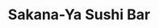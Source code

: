 ---
layout: place
title: "Sakana-Ya Sushi Bar"
permalink: /new-york/syracuse/sakana-ya-sushi-bar.html
stateAbbr: NY
stateName: New York
cityName: Syracuse
seo:
  name: "Sakana-Ya Sushi Bar"
  type: Restaurant
  links: http://www.syracusesushi.com/
description: "A wide selection of sushi, sashimi & rolls prepared in a flashy space, plus wine, beer & sake. Sakana-Ya Sushi Bar serves delicious sushi in Syracuse, New York. Try fresh Japanese dishes for a great dining experience. Available for takeout, delivery, lunch, and dinner."
place_id: ChIJaf5es8Dz2YkRRqV2IfSjXj0
photos:
  - name: >-
      places/ChIJaf5es8Dz2YkRRqV2IfSjXj0/photos/AeeoHcL2T9AJiNnh4ZM60JROGYRNPh9MHpdKYsUBweHHO03rq-DSUmI_VsU6gBlSshtqBQjGPCqHCoZvaPWOQfE95XngkHP1BSwvz4iCsbuqGslJzT31vyNAInCwDVFUpM0lb4UjTaYmxRTK5y7n-_i9dqtCilnjYPollsWnd0i1x0lXuA0QVT0MviFQ6v3sPJQWwiMYmmQy-b5T47qe4kwSEptMXQQKaKVSqQqmCDzEVtOn4CGkDGBbiEQ9QkZKdC7VLtcljBHHmoqNXSSdJ9EpIR0_q4hgALXW2p8JA28MHSQcv8CC0f3QIiApm2nEt_C4WXvvIcUVvFBiG9wFSKznUsLXEMoQCgKqtPDew2y8YiIfBqFEY8iQztKLIEe9vZM0fu3nQ2V-6_6l138RY2uY6IQ6VxrH-u4ERGGem_hUl5f1jw
    widthPx: 3647
    heightPx: 2731
    authorAttributions:
      - displayName: David Herszenson
        uri: https://maps.google.com/maps/contrib/108585025234485852384
        photoUri: >-
          https://lh3.googleusercontent.com/a-/ALV-UjWs9QcntFUNgDuGpKGOzS6n5tjLrUnhRgy7x_XJI256TB87TPyugw=s100-p-k-no-mo
    flagContentUri: >-
      https://www.google.com/local/imagery/report/?cb_client=maps_api_places.places_api&image_key=!1e10!2sCIHM0ogKEICAgID2zqXXOQ&hl=en-US
    googleMapsUri: >-
      https://www.google.com/maps/place//data=!3m4!1e2!3m2!1sCIHM0ogKEICAgID2zqXXOQ!2e10!4m2!3m1!1s0x89d9f3c0b35efe69:0x3d5ea3f42176a546
  - name: >-
      places/ChIJaf5es8Dz2YkRRqV2IfSjXj0/photos/AeeoHcL40zyfj6NFYuPt7sl8reTtTrBMjguyhk_-EIgaCkJ1o1O83aI0X-HfZwLXF2UVQNMha4eC1_SDptCSBsVVNYlAayYcWKVOpbMy_42TRfWno4D8ZtvJsAbXK_f0ZJdES3vagE0QpfJ4pb4bUu33PsTrEBwcKVEr7MHZetghlkk0VPbLyURVREdv_k5RbUSXWSOb9DgvrGE7viOBo01xa_Z6ilc9Mytv7e5RLfqMu2ilOg7RVirpoubZzBX9tP56_i-DGAAf56Eygq6_jQUEqAjzwjYhawbmLwmC17eA4pXgjLCDj8CE19twfR9deAvbhre6rrn6AftONA9stVpsoHbaK8i_yx3KxmH6s979L88wib1yqlX2HERZqVLB0c5Xwz-YuKeL_eygW-0BU4avXLLI_dSipSdwKtpkR6CeY8lXwA
    widthPx: 2753
    heightPx: 1928
    authorAttributions:
      - displayName: Douglas Liebig
        uri: https://maps.google.com/maps/contrib/106560251621427972984
        photoUri: >-
          https://lh3.googleusercontent.com/a-/ALV-UjXxIY8llog8V0cGkaESYogPvom07aIAUJxZexV7nWelAEAMWqga=s100-p-k-no-mo
    flagContentUri: >-
      https://www.google.com/local/imagery/report/?cb_client=maps_api_places.places_api&image_key=!1e10!2sCIHM0ogKEICAgICquPbaaQ&hl=en-US
    googleMapsUri: >-
      https://www.google.com/maps/place//data=!3m4!1e2!3m2!1sCIHM0ogKEICAgICquPbaaQ!2e10!4m2!3m1!1s0x89d9f3c0b35efe69:0x3d5ea3f42176a546
  - name: >-
      places/ChIJaf5es8Dz2YkRRqV2IfSjXj0/photos/AeeoHcIXkCyqydn-AcKytLHNNO4CZ_46oKRYxS4X-HYabgcL7jdp_sR7yaC9TOUN1CyGS9Pgl_U2cN6Cp4kEMUjr9vsxha2OfzfcSgc6_U1Zsm-7VUyL9ZkESGxu8vbtGeAjki6mwpQgUyhrtwYcufbszKnxyqmWNTqcDuOOX3kVakaKA_f2_EqNfKvZBQOWRBFTIYKDFJ2k4IXO_vN39XfKZw3GrwFO6mzPIVNMbZZRbuMI-UusDTY_g4YnJBJAY44u91BZg0WDxZX-z2BOwyR_QFjpXthxgZCiJiwc13uuJDN39Y-WLCTs1OB1dkQqPNb4Fjs_kHNaumz5uJCtJNyiz3Uczp1Pk7rub08xCqilGMlBLWlsEVvYDbAKfDKxW8XOohb8BBzF6nPALz4GoPT-pLgN68liElzAxmmlShtfhDqFDg
    widthPx: 2268
    heightPx: 4032
    authorAttributions:
      - displayName: Justin Crandall
        uri: https://maps.google.com/maps/contrib/102292406054621977566
        photoUri: >-
          https://lh3.googleusercontent.com/a/ACg8ocKhJY8KLDwnstJfOOcquSvwYD57vm-w2W25ElfyBijYTCfvsQ=s100-p-k-no-mo
    flagContentUri: >-
      https://www.google.com/local/imagery/report/?cb_client=maps_api_places.places_api&image_key=!1e10!2sCIHM0ogKEICAgIDFj-rAcA&hl=en-US
    googleMapsUri: >-
      https://www.google.com/maps/place//data=!3m4!1e2!3m2!1sCIHM0ogKEICAgIDFj-rAcA!2e10!4m2!3m1!1s0x89d9f3c0b35efe69:0x3d5ea3f42176a546
  - name: >-
      places/ChIJaf5es8Dz2YkRRqV2IfSjXj0/photos/AeeoHcIQNLtg9uiOmvZHDNyJrovbHPN8AbGh2JZUbOzBnJzRi4fQH3fnBLDdvdvjd5diPzcFde9RpuSjxlReq_4yzTzrjZLsVA9nuTk37uI3B2_kwz3rJciAj1hGBl15bhFFOqAqJTWSDv0qIVcwf2RKZCcCh-pExUlquuQqAaGdsIltrUAKUg_g68veo2npKwbpLw1i-ywSBDDRXAo2rPTibSdRL0PTKpf6tCpWjG3ldyWqX_aQFzfL42ECavgkq0szQ_reb-Gf5yfqMQq6YhPaBekEeMpxlcMAO6y-5tQj8FLDpeNwj6BzsOTEQnzSh1T8rdWnIbNVVo89m-7uWP_5ZofN1fxPpP-pYhfqc-JPT-k84gp52G70yup4ivi_gWZS3zKmaiyjiPCCshgyog_UpZZIYJQXCRL8Aq_8fB1wbe7QEQ
    widthPx: 3024
    heightPx: 4032
    authorAttributions:
      - displayName: Nicholas Thompson
        uri: https://maps.google.com/maps/contrib/104490975711388024275
        photoUri: >-
          https://lh3.googleusercontent.com/a/ACg8ocJkbmVrHtkmKyLiR0IItchbRRRRoQG9wzU0YU-q5CAabEZpOQ=s100-p-k-no-mo
    flagContentUri: >-
      https://www.google.com/local/imagery/report/?cb_client=maps_api_places.places_api&image_key=!1e10!2sCIHM0ogKEICAgICHkIXmHA&hl=en-US
    googleMapsUri: >-
      https://www.google.com/maps/place//data=!3m4!1e2!3m2!1sCIHM0ogKEICAgICHkIXmHA!2e10!4m2!3m1!1s0x89d9f3c0b35efe69:0x3d5ea3f42176a546
  - name: >-
      places/ChIJaf5es8Dz2YkRRqV2IfSjXj0/photos/AeeoHcIXgEbBCRH1_HBvgfv1IMQC7ZxokiOGrCsogcjbViipGvyrRgCT6VEC9NUCR9W8dO6m-0DIZs06FEF5zTnN4Uwb1XtN6W05iFBTdlNGjv4uGa3fp38rzRSH6Y41ixByA0_n7PhB-2Uf8rBoT1TnSMn9xIlqil3c1iU_hwPth3uHBKmM-zRoModxDtv-TRu18Tfz_mgkDEPIUTIv4h9EHx52HtzHd5NhyC1GUd5g8ClPjjrMM4uuG1M8HNm6igIX2LTDyjNeu75tHypAmyYIE5CSjOaqa4D9u2gF85-y4EcWeX0bvs4Yx1lP-PtFXYy0MFmCTXOPDPAZjzh4oWEFZBpuskzZqgyLuM_hCbL24mRvNIBjW5aYBeC2IKPUH7fJowdja5jJNl9rsYsjxi5L-um_fmwYuWTxeIvpsNkWp47fKA
    widthPx: 4032
    heightPx: 3024
    authorAttributions:
      - displayName: Jennifer Whitaker
        uri: https://maps.google.com/maps/contrib/108745016806832575590
        photoUri: >-
          https://lh3.googleusercontent.com/a-/ALV-UjUXUGVNJDlLC-NiidXlHloSd18dvBC8hREq5fdoXT3J0D8f7a8c=s100-p-k-no-mo
    flagContentUri: >-
      https://www.google.com/local/imagery/report/?cb_client=maps_api_places.places_api&image_key=!1e10!2sCIHM0ogKEICAgID48-K-OA&hl=en-US
    googleMapsUri: >-
      https://www.google.com/maps/place//data=!3m4!1e2!3m2!1sCIHM0ogKEICAgID48-K-OA!2e10!4m2!3m1!1s0x89d9f3c0b35efe69:0x3d5ea3f42176a546
  - name: >-
      places/ChIJaf5es8Dz2YkRRqV2IfSjXj0/photos/AeeoHcKnP9UaVFNck9mHFIBGuSlXZpHSM9q6wWOl7dUgIOItLNrl1Qnot0_4ORfeg-CmbbP97ILjHTMe1rM4olCm-hfErhDnCpA83oN5Vg-h0S14iwEowE7QTBVOCjC0ndFLZKHERb_lA_9Z30L3oali9jJvzy5dINyBBEHqBlYbpzg9or-oA8_1TWdmAOfziU4VUvSt0GGqpw_geFW02kXUAdlE6n_6CXkEReU3_eWN9_RH3RB-SjP4UVO5WM0_MUS4ufWObrHiuzwcQiRnD6yJUX0Xu1kjsE07Ti7cLjF6dV75GjKxXjPePReCjXuA2DmThS2cR709CosW9aNDR_YG7b8kwq2wmrjxkLexw_byHxk3q01axf5MT06W2IvQgxm4X0vIDGA-1ADMfEiwLbiiQMbW1RtUDPPcL9TCjJdkBH-k0J0N
    widthPx: 4080
    heightPx: 3072
    authorAttributions:
      - displayName: Michael LaBarbera
        uri: https://maps.google.com/maps/contrib/102513626008828409265
        photoUri: >-
          https://lh3.googleusercontent.com/a-/ALV-UjVMz_UYYRAdlm_0Eam6EKufjNq0s1kx1MEAl3FBIc4Wv8UBxDEsEw=s100-p-k-no-mo
    flagContentUri: >-
      https://www.google.com/local/imagery/report/?cb_client=maps_api_places.places_api&image_key=!1e10!2sCIHM0ogKEICAgIDJkuf98wE&hl=en-US
    googleMapsUri: >-
      https://www.google.com/maps/place//data=!3m4!1e2!3m2!1sCIHM0ogKEICAgIDJkuf98wE!2e10!4m2!3m1!1s0x89d9f3c0b35efe69:0x3d5ea3f42176a546
  - name: >-
      places/ChIJaf5es8Dz2YkRRqV2IfSjXj0/photos/AeeoHcJj6k9GAZq4oAOKXG5jk6LIQ5GJYr8vDmKVBLfAR5SeoPiDdxyNssSmfd8oUSXlSvCExkapI-P3WslddKotmB11pqCCusyDcPJtwXcVW1GX_uMs9FE3CpORaoj3yHkLEnqX0utJDeb4x5nYiGeITsGP7rGqcBtClSaQOxOxhqxe4X0DOXglSxRJgx5eSgDd7oKmJ6csewLsw7NdsMwBnCo-l3vo9KsYuv36bKtBjiOWIXxiUIsb8YAsE4xuHY87lKvVeF4PgsROx8WiKv7jXNPTV_QNeYhgAUiCzn2C-cprqXohaHatdVi68OC66TrKW_uqZ8YQ_M33FKJRF0Bah0WcrFo1X_OdJ6X8z6flmx1-cFryIWdrMSNso4vbKkdFN5YEIc46zuY8XaInYphZg8mAlkJa0BB5s8HGk0oOfGViJA
    widthPx: 3024
    heightPx: 4032
    authorAttributions:
      - displayName: Jenny Johnson-Chunka
        uri: https://maps.google.com/maps/contrib/108640430979080246853
        photoUri: >-
          https://lh3.googleusercontent.com/a-/ALV-UjVQ5CtJlg3Wi_VMpI4M8KwzT1sS6FUf-O_LiP63RqWcJZP6HMk=s100-p-k-no-mo
    flagContentUri: >-
      https://www.google.com/local/imagery/report/?cb_client=maps_api_places.places_api&image_key=!1e10!2sCIHM0ogKEICAgIC9qN7uBw&hl=en-US
    googleMapsUri: >-
      https://www.google.com/maps/place//data=!3m4!1e2!3m2!1sCIHM0ogKEICAgIC9qN7uBw!2e10!4m2!3m1!1s0x89d9f3c0b35efe69:0x3d5ea3f42176a546
  - name: >-
      places/ChIJaf5es8Dz2YkRRqV2IfSjXj0/photos/AeeoHcJhbKULKYzWRQMM9wLNq2FvlW1mV5-PaULeElvMTl1n28vcKgrh4Sz4HO2Dt3MC2HBiD-xYXvPbNUkSd7jQbSY1_XM4T4guGSuhv6zTOw7K3HJYAIg-kNLe0yD41OsNF94tkgHJgLVUiJanwSR2DJ25x6ked8JeqSJNgXKwyNws20Lowup2Qj8e2_z0UQpmQhpgNzLEMdJEPs5DEeAPgSr_ChCkRfIwDpEH22csC6JmSzBG-VK9mxxI4Bv3Gswe-K29_cSqCj0DcVHf-GEZsowEtFpGtfqRKE2SJ7dN-1M27ryclbUp0F46FXjgMlKIqRL0d3Q1GPvcocUcFyQjCIwTjBD00Gmo2r5WKhWVvW_HYzGWVdKS6U4NEOO3Hoe6ojGD81WvAQDvpyrRQUsLCF4ClBelLUdJDq-bPh7VIO8
    widthPx: 2252
    heightPx: 4000
    authorAttributions:
      - displayName: Sack Sengthavy
        uri: https://maps.google.com/maps/contrib/117178181199933116330
        photoUri: >-
          https://lh3.googleusercontent.com/a-/ALV-UjU7nJomtkqzUJtvSngzkVH9pBdVQMFPr0UVRtXXSDUfJYoOrQipwQ=s100-p-k-no-mo
    flagContentUri: >-
      https://www.google.com/local/imagery/report/?cb_client=maps_api_places.places_api&image_key=!1e10!2sCIHM0ogKEICAgMDg7IPSBw&hl=en-US
    googleMapsUri: >-
      https://www.google.com/maps/place//data=!3m4!1e2!3m2!1sCIHM0ogKEICAgMDg7IPSBw!2e10!4m2!3m1!1s0x89d9f3c0b35efe69:0x3d5ea3f42176a546
  - name: >-
      places/ChIJaf5es8Dz2YkRRqV2IfSjXj0/photos/AeeoHcKfCX2_Rk6fMLx-A0BOnjf3eudO-pGt_RP0uvkOfaJiKA2C9dRGjrE83hwK-XhgTG4-gHDu4pL3OgGmd8FJIQtlueN_NuRWbFGoljDwA5vnPeyTn5yHiKiv9Kh6sLtTmdttNBAjKy7Zo4EzCPe9WYsjk-bF2TqsfnLdNtxnDjjumFnAbQrp549bS6Nn8ouiidlYx9H_5TgOzsiEzGi4s42dudVG70QOf2cGGh8uDcNhNdHWFGSxRPIvBJ-KBpMc9RpH6wCxyATWNJN4v2GZPjJW4lYmk-iEL72WgYuipiVZ2reTFAPGZWcQGIY2uJRDRRa4VQUZKSNbcO6omWgxuCiqGZ2gbn5SI2V9qf9huOP8mhNiHJ-aVqI0-uoHLhbfbhI4mFDv4-DqbWw0QS0ay5_tsH23Pbo6360c1DMrjyKuGOIm
    widthPx: 4032
    heightPx: 2268
    authorAttributions:
      - displayName: Denise Smith
        uri: https://maps.google.com/maps/contrib/104764179454492258596
        photoUri: >-
          https://lh3.googleusercontent.com/a-/ALV-UjXyHx6aLK6P0MFx5pitbfJk9UrAo4AAfBTSft-7JZXahGTrr_s=s100-p-k-no-mo
    flagContentUri: >-
      https://www.google.com/local/imagery/report/?cb_client=maps_api_places.places_api&image_key=!1e10!2sCIHM0ogKEICAgIDq6dKXtgE&hl=en-US
    googleMapsUri: >-
      https://www.google.com/maps/place//data=!3m4!1e2!3m2!1sCIHM0ogKEICAgIDq6dKXtgE!2e10!4m2!3m1!1s0x89d9f3c0b35efe69:0x3d5ea3f42176a546
  - name: >-
      places/ChIJaf5es8Dz2YkRRqV2IfSjXj0/photos/AeeoHcIFfzXS3rIb0Z5mUut9TLphKx0jvdcqAqku6K-mTCSwBgJOR5zxL2lBBJn93F1-VBnUrDvOboKrU3WcOOUm0OV_c_ec2d4Mg-U5lBncT7qSS_2wx8J2_uaDwyBbR_yurZwLnkLvWV-CZRnhRJI2fWoODu-j_afQk3BEBm9Z8khTPgdfAp6xXQ7Ukb8yrYHeh6aPIZz2cQxh2ubPaGtV-MA20sNLS9V-3dO4d2rrKoEGkTNfQuNIYXVO9DDDqHGv76LupuGVm7uCV3Z_st5SzLoSpbDbulmPeLZJ6pemT3VkFlaZWCNODrijXYfOZANPnwZ8Wlrivk1_4UZ1DMUIExEXYlA4XZe-LbnK-43FNP7vHjuw1B0RzMTlKQI6ud04UVh4nhtCZCsV_ANyuzDxn9otQcrtdCnXfwaFylKflNmGJe7X
    widthPx: 3024
    heightPx: 4032
    authorAttributions:
      - displayName: Jennifer Whitaker
        uri: https://maps.google.com/maps/contrib/108745016806832575590
        photoUri: >-
          https://lh3.googleusercontent.com/a-/ALV-UjUXUGVNJDlLC-NiidXlHloSd18dvBC8hREq5fdoXT3J0D8f7a8c=s100-p-k-no-mo
    flagContentUri: >-
      https://www.google.com/local/imagery/report/?cb_client=maps_api_places.places_api&image_key=!1e10!2sCIHM0ogKEICAgID486LG0QE&hl=en-US
    googleMapsUri: >-
      https://www.google.com/maps/place//data=!3m4!1e2!3m2!1sCIHM0ogKEICAgID486LG0QE!2e10!4m2!3m1!1s0x89d9f3c0b35efe69:0x3d5ea3f42176a546
address: 215 Walton St, Syracuse, NY 13202, USA
street: 215 Walton St
city: Syracuse
state: NY
zip: '13202'
country: USA
neighborhood: Downtown
latitude: '43.047822'
longitude: '-76.156142'
accessibility_options:
  wheelchairAccessibleParking: true
  wheelchairAccessibleEntrance: true
  wheelchairAccessibleRestroom: true
  wheelchairAccessibleSeating: true
business_status: OPERATIONAL
name: Sakana-Ya Sushi Bar
google_maps_links:
  directionsUri: >-
    https://www.google.com/maps/dir//''/data=!4m7!4m6!1m1!4e2!1m2!1m1!1s0x89d9f3c0b35efe69:0x3d5ea3f42176a546!3e0
  placeUri: https://maps.google.com/?cid=4422152153053177158
  writeAReviewUri: >-
    https://www.google.com/maps/place//data=!4m3!3m2!1s0x89d9f3c0b35efe69:0x3d5ea3f42176a546!12e1
  reviewsUri: >-
    https://www.google.com/maps/place//data=!4m4!3m3!1s0x89d9f3c0b35efe69:0x3d5ea3f42176a546!9m1!1b1
  photosUri: >-
    https://www.google.com/maps/place//data=!4m3!3m2!1s0x89d9f3c0b35efe69:0x3d5ea3f42176a546!10e5
primary_type: Sushi Restaurant
opening_hours:
  regular: null
  current: null
secondary_opening_hours:
  regular:
    weekdayDescriptions: null
    type: null
  current:
    weekdayDescriptions: null
    type: null
phone: (315) 475-0117
price_level: PRICE_LEVEL_MODERATE
price_range: $20 &ndash; $30
rating: '4.3'
rating_count: 0
website: http://www.syracusesushi.com/
reviews:
  - name: >-
      places/ChIJaf5es8Dz2YkRRqV2IfSjXj0/reviews/ChdDSUhNMG9nS0VJQ0FnTURnN0lQU3V3RRAB
    relativePublishTimeDescription: a month ago
    rating: 5
    text:
      text: >-
        Conveyor belt sushi in Syracuse, ya that is right. In Armory Square
        area, you will find this little restaurant cranking out sushi for locals
        and tourists. We were shocked to find it, and after already eaten lunch,
        we had to try. The sushi rice was very good. Fish is what you expect for
        sushi in North America, acceptable, but it's not Japan. However, the
        winner here is the 50% off during happy hour and the conveyor belt
        experience. Will be back with the kids.
      languageCode: en
    originalText:
      text: >-
        Conveyor belt sushi in Syracuse, ya that is right. In Armory Square
        area, you will find this little restaurant cranking out sushi for locals
        and tourists. We were shocked to find it, and after already eaten lunch,
        we had to try. The sushi rice was very good. Fish is what you expect for
        sushi in North America, acceptable, but it's not Japan. However, the
        winner here is the 50% off during happy hour and the conveyor belt
        experience. Will be back with the kids.
      languageCode: en
    authorAttribution:
      displayName: Sack Sengthavy
      uri: https://www.google.com/maps/contrib/117178181199933116330/reviews
      photoUri: >-
        https://lh3.googleusercontent.com/a-/ALV-UjU7nJomtkqzUJtvSngzkVH9pBdVQMFPr0UVRtXXSDUfJYoOrQipwQ=s128-c0x00000000-cc-rp-mo-ba4
    publishTime: '2025-02-23T03:48:29.623307Z'
    flagContentUri: >-
      https://www.google.com/local/review/rap/report?postId=ChdDSUhNMG9nS0VJQ0FnTURnN0lQU3V3RRAB&d=17924085&t=1
    googleMapsUri: >-
      https://www.google.com/maps/reviews/data=!4m6!14m5!1m4!2m3!1sChdDSUhNMG9nS0VJQ0FnTURnN0lQU3V3RRAB!2m1!1s0x89d9f3c0b35efe69:0x3d5ea3f42176a546
  - name: >-
      places/ChIJaf5es8Dz2YkRRqV2IfSjXj0/reviews/ChZDSUhNMG9nS0VJQ0FnSUNIeTRmREZBEAE
    relativePublishTimeDescription: a month ago
    rating: 5
    text:
      text: >-
        (3/13/2025) Update, second trip was way better. I went with a friend to
        the dining room for restaurant week and foe thirty bucks a person we got
        stuffed with amazing Asian cuisine. We loved it. Friendly staff and
        great food. Very clean and quick service.


        (First review 8/7/2024) So my sister and I went on a Monday which is
        apparently half off most items and it was interesting. We had all sorts
        of rolls. The plates are color-coated to indicate the price and it's
        easy to figure out but check to see if it's a half-off time window. I
        didn't realize we were saving until we got the check. I went for my
        birthday, having not had sushi in years and it was a good experience.
      languageCode: en
    originalText:
      text: >-
        (3/13/2025) Update, second trip was way better. I went with a friend to
        the dining room for restaurant week and foe thirty bucks a person we got
        stuffed with amazing Asian cuisine. We loved it. Friendly staff and
        great food. Very clean and quick service.


        (First review 8/7/2024) So my sister and I went on a Monday which is
        apparently half off most items and it was interesting. We had all sorts
        of rolls. The plates are color-coated to indicate the price and it's
        easy to figure out but check to see if it's a half-off time window. I
        didn't realize we were saving until we got the check. I went for my
        birthday, having not had sushi in years and it was a good experience.
      languageCode: en
    authorAttribution:
      displayName: Julio Perez
      uri: https://www.google.com/maps/contrib/113198118943553318810/reviews
      photoUri: >-
        https://lh3.googleusercontent.com/a-/ALV-UjV3gpmQU7ILW4AtR1cYf-eZOcfX75Zt0WLSIt1TCPqf9k9uCBQD=s128-c0x00000000-cc-rp-mo-ba4
    publishTime: '2025-03-14T00:06:09.845675Z'
    flagContentUri: >-
      https://www.google.com/local/review/rap/report?postId=ChZDSUhNMG9nS0VJQ0FnSUNIeTRmREZBEAE&d=17924085&t=1
    googleMapsUri: >-
      https://www.google.com/maps/reviews/data=!4m6!14m5!1m4!2m3!1sChZDSUhNMG9nS0VJQ0FnSUNIeTRmREZBEAE!2m1!1s0x89d9f3c0b35efe69:0x3d5ea3f42176a546
  - name: >-
      places/ChIJaf5es8Dz2YkRRqV2IfSjXj0/reviews/ChdDSUhNMG9nS0VJQ0FnSUR2MmF2LTJRRRAB
    relativePublishTimeDescription: 3 months ago
    rating: 5
    text:
      text: >-
        I loved this place! Cheap half price sushi on Monday, conveyor belt
        sushi is always a blast. But the real treat was when i ordered some
        fresh

        The 007 and fruit rolls were 🔥🔥🔥

        Absolutely delicious. I went back 3 times for those alone. They also had
        great crab Rangoons for the price


        And my server was so so so nice! His favorite roll was also the fruit
        roll, younger with glasses. I'm sorry i didn't get your name!!! Super
        super lovely, great service, very nice and welcoming
      languageCode: en
    originalText:
      text: >-
        I loved this place! Cheap half price sushi on Monday, conveyor belt
        sushi is always a blast. But the real treat was when i ordered some
        fresh

        The 007 and fruit rolls were 🔥🔥🔥

        Absolutely delicious. I went back 3 times for those alone. They also had
        great crab Rangoons for the price


        And my server was so so so nice! His favorite roll was also the fruit
        roll, younger with glasses. I'm sorry i didn't get your name!!! Super
        super lovely, great service, very nice and welcoming
      languageCode: en
    authorAttribution:
      displayName: Rowan Rakoncay
      uri: https://www.google.com/maps/contrib/107494314221166824289/reviews
      photoUri: >-
        https://lh3.googleusercontent.com/a-/ALV-UjUdrnF1WKbKpgs6gAG1XGoUbZSezc8oenK7MmtyFlT3KiMzAvA=s128-c0x00000000-cc-rp-mo-ba4
    publishTime: '2024-12-22T00:46:07.206524Z'
    flagContentUri: >-
      https://www.google.com/local/review/rap/report?postId=ChdDSUhNMG9nS0VJQ0FnSUR2MmF2LTJRRRAB&d=17924085&t=1
    googleMapsUri: >-
      https://www.google.com/maps/reviews/data=!4m6!14m5!1m4!2m3!1sChdDSUhNMG9nS0VJQ0FnSUR2MmF2LTJRRRAB!2m1!1s0x89d9f3c0b35efe69:0x3d5ea3f42176a546
  - name: >-
      places/ChIJaf5es8Dz2YkRRqV2IfSjXj0/reviews/ChdDSUhNMG9nS0VJQ0FnSUNIa0lYbXJBRRAB
    relativePublishTimeDescription: 7 months ago
    rating: 5
    text:
      text: >-
        I mean you can’t really get better than sushi on a conveyor belt. The
        atmosphere is great. The conveyor sushi belt is such a cool and fun
        concept. They have easily 20+ sushi options going around at all times.
        We sampled about 10 different varieties when we went and were not
        disappointed. The sushi bar is currently running half off sushi form the
        conveyor belt so not only is it delicious sushi but also a stellar
        price. This place was a blast and everything fresh and delicious. Can’t
        wait to go back. Keep in mind, prices are listed by the color of the
        plate and it’s easy to eat a lot of sushi and rack up a large tab so
        keep that in mind.
      languageCode: en
    originalText:
      text: >-
        I mean you can’t really get better than sushi on a conveyor belt. The
        atmosphere is great. The conveyor sushi belt is such a cool and fun
        concept. They have easily 20+ sushi options going around at all times.
        We sampled about 10 different varieties when we went and were not
        disappointed. The sushi bar is currently running half off sushi form the
        conveyor belt so not only is it delicious sushi but also a stellar
        price. This place was a blast and everything fresh and delicious. Can’t
        wait to go back. Keep in mind, prices are listed by the color of the
        plate and it’s easy to eat a lot of sushi and rack up a large tab so
        keep that in mind.
      languageCode: en
    authorAttribution:
      displayName: Nicholas Thompson
      uri: https://www.google.com/maps/contrib/104490975711388024275/reviews
      photoUri: >-
        https://lh3.googleusercontent.com/a/ACg8ocJkbmVrHtkmKyLiR0IItchbRRRRoQG9wzU0YU-q5CAabEZpOQ=s128-c0x00000000-cc-rp-mo-ba4
    publishTime: '2024-08-31T02:21:18.133512Z'
    flagContentUri: >-
      https://www.google.com/local/review/rap/report?postId=ChdDSUhNMG9nS0VJQ0FnSUNIa0lYbXJBRRAB&d=17924085&t=1
    googleMapsUri: >-
      https://www.google.com/maps/reviews/data=!4m6!14m5!1m4!2m3!1sChdDSUhNMG9nS0VJQ0FnSUNIa0lYbXJBRRAB!2m1!1s0x89d9f3c0b35efe69:0x3d5ea3f42176a546
  - name: >-
      places/ChIJaf5es8Dz2YkRRqV2IfSjXj0/reviews/ChdDSUhNMG9nS0VJQ0FnSURackt6cnF3RRAB
    relativePublishTimeDescription: a year ago
    rating: 5
    text:
      text: >-
        The atmosphere was clean and bright with a general feel good vibe. The
        sushi I had was very good. The mango had tuna in it and it was very
        refreshing taste that was both sweet and spicy. The she so hot roll also
        was very good. I like hot but this wasn’t super hot but very flavorful.
        My friend got orange chicken and it was good. My wife got bee bop (
        Korean dish) and she loved it. The waiter was very friendly and helpful
      languageCode: en
    originalText:
      text: >-
        The atmosphere was clean and bright with a general feel good vibe. The
        sushi I had was very good. The mango had tuna in it and it was very
        refreshing taste that was both sweet and spicy. The she so hot roll also
        was very good. I like hot but this wasn’t super hot but very flavorful.
        My friend got orange chicken and it was good. My wife got bee bop (
        Korean dish) and she loved it. The waiter was very friendly and helpful
      languageCode: en
    authorAttribution:
      displayName: John Elmer
      uri: https://www.google.com/maps/contrib/104335796968710935997/reviews
      photoUri: >-
        https://lh3.googleusercontent.com/a-/ALV-UjWSMwnxS9sxdxDZldI7rcYgB4Je146ryp0zS_89l284wRxHXnM=s128-c0x00000000-cc-rp-mo-ba6
    publishTime: '2023-09-26T02:55:32.508328Z'
    flagContentUri: >-
      https://www.google.com/local/review/rap/report?postId=ChdDSUhNMG9nS0VJQ0FnSURackt6cnF3RRAB&d=17924085&t=1
    googleMapsUri: >-
      https://www.google.com/maps/reviews/data=!4m6!14m5!1m4!2m3!1sChdDSUhNMG9nS0VJQ0FnSURackt6cnF3RRAB!2m1!1s0x89d9f3c0b35efe69:0x3d5ea3f42176a546
parking_options:
  freeParkingLot: false
  paidParkingLot: false
  freeStreetParking: false
  paidStreetParking: true
  valetParking: false
  freeGarageParking: false
  paidGarageParking: false
payment_options:
  acceptsCreditCards: true
  acceptsDebitCards: true
  acceptsCashOnly: false
  acceptsNfc: true
allow_dogs: null
curbside_pickup: null
delivery: true
dine_in: true
good_for_children: true
good_for_groups: true
good_for_sports: false
live_music: false
menu_for_children: false
outdoor_seating: null
reservable: true
restroom: true
serves_beer: true
serves_breakfast: false
serves_brunch: false
serves_cocktails: true
serves_coffee: false
serves_dinner: true
serves_dessert: true
serves_lunch: true
serves_vegetarian_food: true
serves_wine: true
takeout: true
update_category: essentials
summary: >-
  A wide selection of sushi, sashimi & rolls prepared in a flashy space, plus
  wine, beer & sake.

---